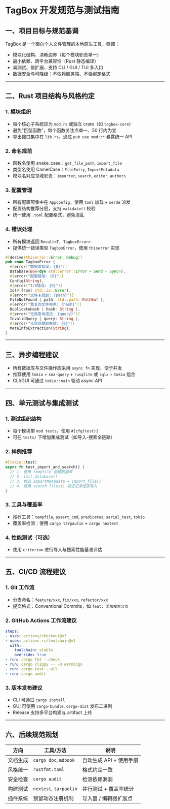 # TagBox 开发规范与测试指南

## 一、项目目标与规范基调

TagBox 是一个面向个人文件管理的本地原生工具，强调：

* 模块化结构、清晰边界（每个模块职责单一）
* 最小依赖、跨平台兼容性（Rust 静态编译）
* 易测试、易扩展、支持 CLI / GUI / TUI 多入口
* 数据安全与可降级：不依赖服务端、不强绑定格式

---

## 二、Rust 项目结构与风格约定

### 1. 模块组织

* 每个核心子系统应为 `mod.rs` 或独立 crate（如 `tagbox-core`）
* 避免“巨型函数”，每个函数关注点单一、50 行内为宜
* 导出接口集中在 `lib.rs`，通过 `pub use mod::*` 暴露统一 API

### 2. 命名规范

* 函数名使用 snake\_case：`get_file_path`, `import_file`
* 类型名使用 CamelCase：`FileEntry`, `ImportMetadata`
* 模块名对应领域职责：`importer`, `search`, `editor`, `authors`

### 3. 配置管理

* 所有配置项集中在 `AppConfig`，使用 `toml` 加载 + `serde` 派发
* 配置结构推荐分层，支持 `validate()` 校验
* 统一使用 `.toml` 配置格式，避免混乱

### 4. 错误处理

* 所有模块返回 `Result<T, TagboxError>`
* 提供统一错误类型 `TagboxError`，使用 `thiserror` 实现

```rust
#[derive(thiserror::Error, Debug)]
pub enum TagboxError {
  #[error("数据库错误: {0}")]
  Database(Box<dyn std::error::Error + Send + Sync>),
  #[error("配置错误: {0}")]
  Config(String),
  #[error("I/O错误: {0}")]
  Io(#[from] std::io::Error),
  #[error("文件未找到: {path}")]
  FileNotFound { path: std::path::PathBuf },
  #[error("重复的文件哈希: {hash}")]
  DuplicateHash { hash: String },
  #[error("无效查询语法: {query}")]
  InvalidQuery { query: String },
  #[error("元信息提取失败: {0}")]
  MetaInfoExtraction(String),
}
```

---

## 三、异步编程建议

* 所有数据库与文件操作应采用 `async fn` 实现，便于并发
* 推荐使用 `tokio` + `sea-query` + `rusqlite` 或 `sqlx` + `tokio` 组合
* CLI/GUI 可通过 `tokio::main` 驱动 async API

---

## 四、单元测试与集成测试

### 1. 测试组织结构

* 每个模块带 `mod tests`，使用 `#[cfg(test)]`
* 可在 `tests/` 下增加集成测试（如导入-搜索全链路）

### 2. 样例推荐

```rust
#[tokio::test]
async fn test_import_and_search() {
  // 1. 使用 tempfile 创建数据库
  // 2. init_database()
  // 3. 构造 ImportMetadata → import_file()
  // 4. 调用 search_files() 验证记录是否写入
}
```

### 3. 工具与覆盖率

* 推荐工具：`tempfile`, `assert_cmd`, `predicates`, `serial_test`, `tokio`
* 覆盖率检测：使用 `cargo tarpaulin` + `cargo nextest`

### 4. 性能测试（可选）

* 使用 `criterion` 进行导入与搜索性能基准评估

---

## 五、CI/CD 流程建议

### 1. Git 工作流

* 分支命名：`feature/xxx`, `fix/xxx`, `refactor/xxx`
* 提交格式：Conventional Commits，如 `feat: 添加搜索分页`

### 2. GitHub Actions 工作流建议

```yaml
steps:
- uses: actions/checkout@v3
- uses: actions-rs/toolchain@v1
  with:
    toolchain: stable
    override: true
- run: cargo fmt --check
- run: cargo clippy -- -D warnings
- run: cargo test --all
- run: cargo audit
```

### 3. 版本发布建议

* CLI 可通过 `cargo install`
* GUI 可使用 `cargo-bundle`, `cargo-dist` 发布二进制
* Release 支持多平台构建与 artifact 上传

---

## 六、后续规范规划

| 方向   | 工具/方法                  | 说明              |
| ---- | ---------------------- | --------------- |
| 文档生成 | `cargo doc`, `mdbook`  | 自动生成 API + 使用手册 |
| 风格统一 | `rustfmt.toml`         | 格式约定一致          |
| 安全检查 | `cargo audit`          | 检测依赖漏洞          |
| 构建测试 | `nextest`, `tarpaulin` | 并行测试 + 覆盖率统计    |
| 插件系统 | 预留动态注册机制               | 导入器 / 编辑器扩展点    |
